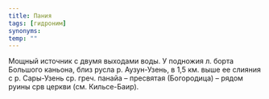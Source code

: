 ```yaml
---
title: Пания
tags: [гидроним]
synonyms:
temp: ""
---
```


Мощный источник с двумя выходами воды. У подножия л. борта Большого каньона,
близ русла р. Аузун-Узень, в 1,5 км. выше ее слияния с р. Сары-Узень ср. греч.
панайа – пресвятая (Богородица) – рядом руины срв церкви (см. Кильсе-Баир).
